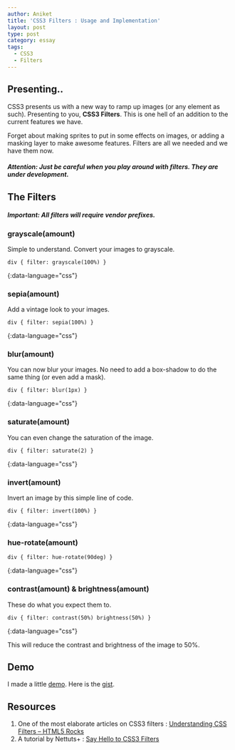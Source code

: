 ```yaml
---
author: Aniket
title: 'CSS3 Filters : Usage and Implementation'
layout: post
type: post
category: essay
tags:
  - CSS3
  - Filters
---
```

## Presenting..

CSS3 presents us with a new way to ramp up images (or any element as such).
Presenting to you, **CSS3 Filters**. This is one hell of an addition to the current features we have.

Forget about making sprites to put in some effects on images, or adding a masking layer to make awesome features. Filters are all we needed and we have them now.

##### Attention: Just be careful when you play around with filters. They are under development.

## The Filters

##### Important: All filters will require vendor prefixes.

### grayscale(amount)

Simple to understand. Convert your images to grayscale.

    div { filter: grayscale(100%) }
{:data-language="css"}

### sepia(amount)

Add a vintage look to your images.

    div { filter: sepia(100%) }
{:data-language="css"}

### blur(amount)

You can now blur your images. No need to add a box-shadow to do the same thing (or even add a mask).

    div { filter: blur(1px) }
{:data-language="css"}

### saturate(amount)

You can even change the saturation of the image.

    div { filter: saturate(2) }
{:data-language="css"}

### invert(amount)

Invert an image by this simple line of code.

    div { filter: invert(100%) }
{:data-language="css"}

### hue-rotate(amount)

    div { filter: hue-rotate(90deg) }
{:data-language="css"}

### contrast(amount) & brightness(amount)

These do what you expect them to.

    div { filter: contrast(50%) brightness(50%) }
{:data-language="css"}

This will reduce the contrast and brightness of the image to 50%.

## Demo

I made a little [demo][1]. Here is the [gist][2].

## Resources

1.  One of the most elaborate articles on CSS3 filters : [Understanding CSS Filters – HTML5 Rocks][3]
2.  A tutorial by Nettuts+ : [Say Hello to CSS3 Filters][4]

 [1]: http://jsfiddle.net/aniketpant/xqRJf/embedded/result/ "Fiddle - CSS3 Filters"
 [2]: https://gist.github.com/2869497 "Gist: CSS3 Filters"
 [3]: http://www.html5rocks.com/en/tutorials/filters/understanding-css/ "Understanding CSS Filters - HTML5 Rocks"
 [4]: http://net.tutsplus.com/tutorials/html-css-techniques/say-hello-to-css3-filters/ "Say Hello to CSS3 Filters"